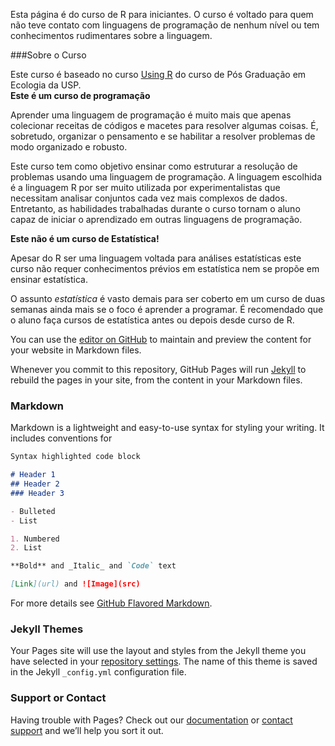 

Esta página é do curso de R para iniciantes. O curso é voltado para quem não teve contato com linguagens de programação de nenhum nível ou tem conhecimentos rudimentares sobre  a linguagem. 

     
###Sobre o Curso

	
  Este curso é baseado no curso [Using R](http://ecologia.ib.usp.br/bie5782/doku.php?id=start) do curso de Pós Graduação em Ecologia da USP.  
**Este é um curso de programação**

Aprender uma linguagem de programação é muito mais que apenas colecionar receitas de códigos e macetes para resolver algumas coisas. É, sobretudo, organizar o pensamento e se habilitar a resolver problemas de modo organizado e robusto. 

Este curso tem como objetivo ensinar como estruturar a resolução de problemas usando uma linguagem de programação. A linguagem escolhida é a linguagem R por ser muito utilizada por experimentalistas que necessitam analisar conjuntos cada vez mais complexos de dados. Entretanto, as habilidades trabalhadas durante o curso tornam o aluno capaz de iniciar o aprendizado em outras linguagens de programação.

**Este não é um curso de Estatística!**

 Apesar do R ser uma linguagem voltada para análises estatísticas este curso não requer conhecimentos prévios em estatística nem se propõe em ensinar estatística.
 
 
 O assunto *estatística* é vasto demais para ser coberto em um curso de duas semanas ainda mais se o foco é aprender a programar. É recomendado que o aluno faça cursos de estatística antes ou depois desde curso de R. 
 
 


You can use the [editor on GitHub](https://github.com/tomatebio/R_iniciante/edit/master/README.md) to maintain and preview the content for your website in Markdown files.

Whenever you commit to this repository, GitHub Pages will run [Jekyll](https://jekyllrb.com/) to rebuild the pages in your site, from the content in your Markdown files.

### Markdown

Markdown is a lightweight and easy-to-use syntax for styling your writing. It includes conventions for

```markdown
Syntax highlighted code block

# Header 1
## Header 2
### Header 3

- Bulleted
- List

1. Numbered
2. List

**Bold** and _Italic_ and `Code` text

[Link](url) and ![Image](src)
```

For more details see [GitHub Flavored Markdown](https://guides.github.com/features/mastering-markdown/).

### Jekyll Themes

Your Pages site will use the layout and styles from the Jekyll theme you have selected in your [repository settings](https://github.com/tomatebio/R_iniciante/settings). The name of this theme is saved in the Jekyll `_config.yml` configuration file.

### Support or Contact

Having trouble with Pages? Check out our [documentation](https://help.github.com/categories/github-pages-basics/) or [contact support](https://github.com/contact) and we’ll help you sort it out.
